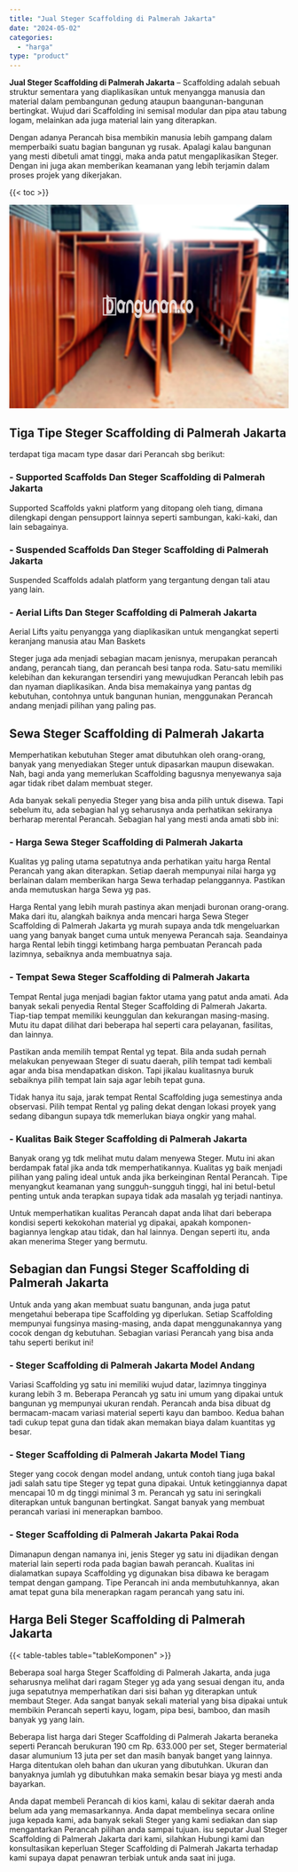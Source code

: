 ```yaml
---
title: "Jual Steger Scaffolding di Palmerah Jakarta"
date: "2024-05-02"
categories: 
  - "harga"
type: "product"
---
```


**Jual Steger Scaffolding di Palmerah Jakarta** – Scaffolding adalah sebuah struktur sementara yang diaplikasikan untuk menyangga manusia dan material dalam pembangunan gedung ataupun baangunan-bangunan bertingkat. Wujud dari Scaffolding ini semisal modular dan pipa atau tabung logam, melainkan ada juga material lain yang diterapkan.

Dengan adanya Perancah bisa membikin manusia lebih gampang dalam memperbaiki suatu bagian bangunan yg rusak. Apalagi kalau bangunan yang mesti dibetuli amat tinggi, maka anda patut mengaplikasikan Steger. Dengan ini juga akan memberikan keamanan yang lebih terjamin dalam proses projek yang dikerjakan.

{{< toc >}}

![Jual Steger Scaffolding di Palmerah Jakarta](/images/sewa-scaffolding-steger-25.png)

## Tiga Tipe Steger Scaffolding di Palmerah Jakarta

terdapat tiga macam type dasar dari Perancah sbg berikut:

### \- Supported Scaffolds Dan Steger Scaffolding di Palmerah Jakarta

Supported Scaffolds yakni platform yang ditopang oleh tiang, dimana dilengkapi dengan pensupport lainnya seperti sambungan, kaki-kaki, dan lain sebagainya.

### \- Suspended Scaffolds Dan Steger Scaffolding di Palmerah Jakarta

Suspended Scaffolds adalah platform yang tergantung dengan tali atau yang lain.

### \- Aerial Lifts Dan Steger Scaffolding di Palmerah Jakarta

Aerial Lifts yaitu penyangga yang diaplikasikan untuk mengangkat seperti keranjang manusia atau Man Baskets

Steger juga ada menjadi sebagian macam jenisnya, merupakan perancah andang, perancah tiang, dan perancah besi tanpa roda. Satu-satu memiliki kelebihan dan kekurangan tersendiri yang mewujudkan Perancah lebih pas dan nyaman diaplikasikan. Anda bisa memakainya yang pantas dg kebutuhan, contohnya untuk bangunan hunian, menggunakan Perancah andang menjadi pilihan yang paling pas.

## Sewa Steger Scaffolding di Palmerah Jakarta

Memperhatikan kebutuhan Steger amat dibutuhkan oleh orang-orang, banyak yang menyediakan Steger untuk dipasarkan maupun disewakan. Nah, bagi anda yang memerlukan Scaffolding bagusnya menyewanya saja agar tidak ribet dalam membuat steger.

Ada banyak sekali penyedia Steger yang bisa anda pilih untuk disewa. Tapi sebelum itu, ada sebagian hal yg seharusnya anda perhatikan sekiranya berharap merental Perancah. Sebagian hal yang mesti anda amati sbb ini:

### \- Harga Sewa Steger Scaffolding di Palmerah Jakarta

Kualitas yg paling utama sepatutnya anda perhatikan yaitu harga Rental Perancah yang akan diterapkan. Setiap daerah mempunyai nilai harga yg berlainan dalam memberikan harga Sewa terhadap pelanggannya. Pastikan anda memutuskan harga Sewa yg pas.

Harga Rental yang lebih murah pastinya akan menjadi buronan orang-orang. Maka dari itu, alangkah baiknya anda mencari harga Sewa Steger Scaffolding di Palmerah Jakarta yg murah supaya anda tdk mengeluarkan uang yang banyak banget cuma untuk menyewa Perancah saja. Seandainya harga Rental lebih tinggi ketimbang harga pembuatan Perancah pada lazimnya, sebaiknya anda membuatnya saja.

### \- Tempat Sewa Steger Scaffolding di Palmerah Jakarta

Tempat Rental juga menjadi bagian faktor utama yang patut anda amati. Ada banyak sekali penyedia Rental Steger Scaffolding di Palmerah Jakarta. Tiap-tiap tempat memiliki keunggulan dan kekurangan masing-masing. Mutu itu dapat dilihat dari beberapa hal seperti cara pelayanan, fasilitas, dan lainnya.

Pastikan anda memilih tempat Rental yg tepat. Bila anda sudah pernah melakukan penyewaan Steger di suatu daerah, pilih tempat tadi kembali agar anda bisa mendapatkan diskon. Tapi jikalau kualitasnya buruk sebaiknya pilih tempat lain saja agar lebih tepat guna.

Tidak hanya itu saja, jarak tempat Rental Scaffolding juga semestinya anda observasi. Pilih tempat Rental yg paling dekat dengan lokasi proyek yang sedang dibangun supaya tdk memerlukan biaya ongkir yang mahal.

### \- Kualitas Baik Steger Scaffolding di Palmerah Jakarta

Banyak orang yg tdk melihat mutu dalam menyewa Steger. Mutu ini akan berdampak fatal jika anda tdk memperhatikannya. Kualitas yg baik menjadi pilihan yang paling ideal untuk anda jika berkeinginan Rental Perancah. Tipe menyangkut keamanan yang sungguh-sungguh tinggi, hal ini betul-betul penting untuk anda terapkan supaya tidak ada masalah yg terjadi nantinya.

Untuk memperhatikan kualitas Perancah dapat anda lihat dari beberapa kondisi seperti kekokohan material yg dipakai, apakah komponen-bagiannya lengkap atau tidak, dan hal lainnya. Dengan seperti itu, anda akan menerima Steger yang bermutu.

## Sebagian dan Fungsi Steger Scaffolding di Palmerah Jakarta

Untuk anda yang akan membuat suatu bangunan, anda juga patut mengetahui beberapa tipe Scaffolding yg diperlukan. Setiap Scaffolding mempunyai fungsinya masing-masing, anda dapat menggunakannya yang cocok dengan dg kebutuhan. Sebagian variasi Perancah yang bisa anda tahu seperti berikut ini!

### \- Steger Scaffolding di Palmerah Jakarta Model Andang

Variasi Scaffolding yg satu ini memiliki wujud datar, lazimnya tingginya kurang lebih 3 m. Beberapa Perancah yg satu ini umum yang dipakai untuk bangunan yg mempunyai ukuran rendah. Perancah anda bisa dibuat dg bermacam-macam variasi material seperti kayu dan bamboo. Kedua bahan tadi cukup tepat guna dan tidak akan memakan biaya dalam kuantitas yg besar.

### \- Steger Scaffolding di Palmerah Jakarta Model Tiang

Steger yang cocok dengan model andang, untuk contoh tiang juga bakal jadi salah satu tipe Steger yg tepat guna dipakai. Untuk ketinggiannya dapat mencapai 10 m dg tinggi minimal 3 m. Perancah yg satu ini seringkali diterapkan untuk bangunan bertingkat. Sangat banyak yang membuat perancah variasi ini menerapkan bamboo.

### \- Steger Scaffolding di Palmerah Jakarta Pakai Roda

Dimanapun dengan namanya ini, jenis Steger yg satu ini dijadikan dengan material lain seperti roda pada bagian bawah perancah. Kualitas ini dialamatkan supaya Scaffolding yg digunakan bisa dibawa ke beragam tempat dengan gampang. Tipe Perancah ini anda membutuhkannya, akan amat tepat guna bila menerapkan ragam perancah yang satu ini.

## Harga Beli Steger Scaffolding di Palmerah Jakarta

{{< table-tables table="tableKomponen" >}}

Beberapa soal harga Steger Scaffolding di Palmerah Jakarta, anda juga seharusnya melihat dari ragam Steger yg ada yang sesuai dengan itu, anda juga sepatutnya memperhatikan dari sisi bahan yg diterapkan untuk membaut Steger. Ada sangat banyak sekali material yang bisa dipakai untuk membikin Perancah seperti kayu, logam, pipa besi, bamboo, dan masih banyak yg yang lain.

Beberapa list harga dari Steger Scaffolding di Palmerah Jakarta beraneka seperti Perancah berukuran 190 cm Rp. 633.000 per set, Steger bermaterial dasar alumunium 13 juta per set dan masih banyak banget yang lainnya. Harga ditentukan oleh bahan dan ukuran yang dibutuhkan. Ukuran dan banyaknya jumlah yg dibutuhkan maka semakin besar biaya yg mesti anda bayarkan.

Anda dapat membeli Perancah di kios kami, kalau di sekitar daerah anda belum ada yang memasarkannya. Anda dapat membelinya secara online juga kepada kami, ada banyak sekali Steger yang kami sediakan dan siap mengantarkan Perancah pilihan anda sampai tujuan. isu seputar Jual Steger Scaffolding di Palmerah Jakarta dari kami, silahkan Hubungi kami dan konsultasikan keperluan Steger Scaffolding di Palmerah Jakarta terhadap kami supaya dapat penawran terbiak untuk anda saat ini juga.
